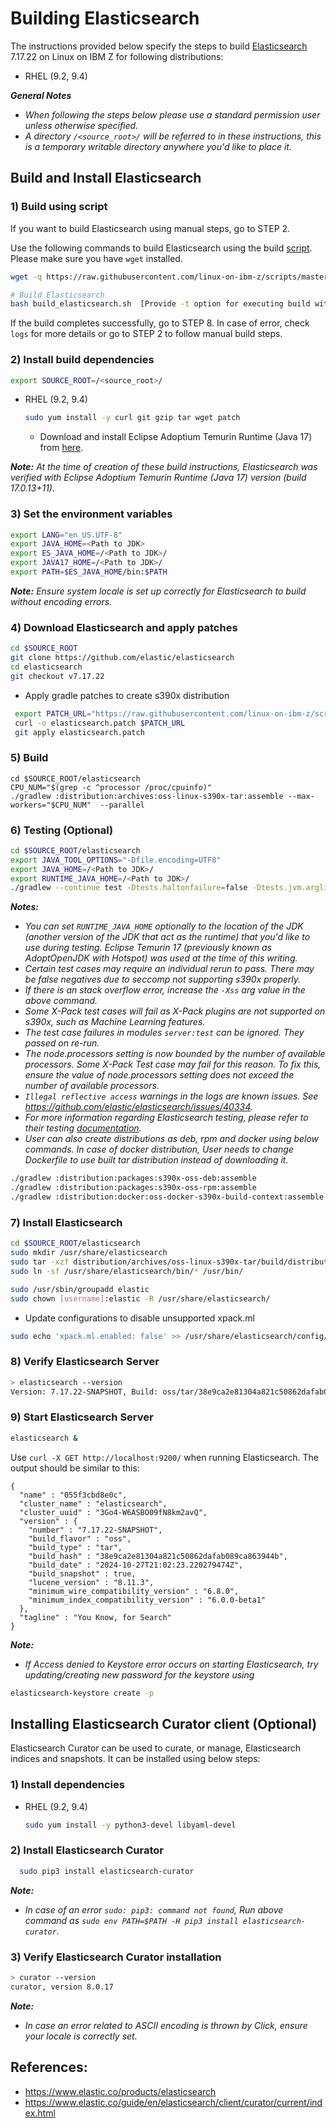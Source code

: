 # Building Elasticsearch

The instructions provided below specify the steps to build [Elasticsearch](https://www.elastic.co/products/elasticsearch) 7.17.22 on Linux on IBM Z for following distributions:

* RHEL (9.2, 9.4)

_**General Notes**_

* _When following the steps below please use a standard permission user unless otherwise specified._
* _A directory `/<source_root>/` will be referred to in these instructions, this is a temporary writable directory anywhere you'd like to place it._

## Build and Install Elasticsearch

### 1) Build using script

If you want to build Elasticsearch using manual steps, go to STEP 2.

Use the following commands to build Elasticsearch using the build [script](https://github.com/linux-on-ibm-z/scripts/tree/master/Elasticsearch). Please make sure you have `wget` installed.

```bash
wget -q https://raw.githubusercontent.com/linux-on-ibm-z/scripts/master/Elasticsearch/7.17.22/build_elasticsearch.sh

# Build Elasticsearch
bash build_elasticsearch.sh  [Provide -t option for executing build with tests, Provide -j for java to use [Temurin17, OpenJDK17]]
```

If the build completes successfully, go to STEP 8. In case of error, check `logs` for more details or go to STEP 2 to follow manual build steps.

### 2) Install build dependencies

```bash
export SOURCE_ROOT=/<source_root>/
```

* RHEL (9.2, 9.4)

  ```bash
  sudo yum install -y curl git gzip tar wget patch
  ```

  * Download and install Eclipse Adoptium Temurin Runtime (Java 17) from [here](https://adoptium.net/temurin/releases/?version=17).

_**Note:** At the time of creation of these build instructions, Elasticsearch was verified with Eclipse Adoptium Temurin Runtime (Java 17) version (build 17.0.13+11)._

### 3) Set the environment variables

```bash
export LANG="en_US.UTF-8"
export JAVA_HOME=<Path to JDK>
export ES_JAVA_HOME=/<Path to JDK>/
export JAVA17_HOME=/<Path to JDK>/
export PATH=$ES_JAVA_HOME/bin:$PATH
```

_**Note:** Ensure system locale is set up correctly for Elasticsearch to build without encoding errors._

### 4) Download Elasticsearch and apply patches

```bash
cd $SOURCE_ROOT
git clone https://github.com/elastic/elasticsearch
cd elasticsearch
git checkout v7.17.22
```

* Apply gradle patches to create s390x distribution

```bash
 export PATCH_URL="https://raw.githubusercontent.com/linux-on-ibm-z/scripts/master/Elasticsearch/7.17.22/patch/elasticsearch.patch"
 curl -o elasticsearch.patch $PATCH_URL
 git apply elasticsearch.patch
```

### 5) Build

```
cd $SOURCE_ROOT/elasticsearch
CPU_NUM="$(grep -c ^processor /proc/cpuinfo)"
./gradlew :distribution:archives:oss-linux-s390x-tar:assemble --max-workers="$CPU_NUM"  --parallel
```

### 6) Testing (Optional)

```bash
cd $SOURCE_ROOT/elasticsearch
export JAVA_TOOL_OPTIONS="-Dfile.encoding=UTF8"
export JAVA_HOME=/<Path to JDK>/
export RUNTIME_JAVA_HOME=/<Path to JDK>/
./gradlew --continue test -Dtests.haltonfailure=false -Dtests.jvm.argline="-Xss2m"
```

_**Notes:**_

* _You can set `RUNTIME_JAVA_HOME` optionally to the location of the JDK (another version of the JDK that act as the runtime) that you'd like to use during testing. Eclipse Temurin 17 (previously known as AdoptOpenJDK with Hotspot) was used at the time of this writing._
* _Certain test cases may require an individual rerun to pass. There may be false negatives due to seccomp not supporting s390x properly._
* _If there is an stack overflow error, increase the `-Xss` arg value in the above command._
* _Some X-Pack test cases will fail as X-Pack plugins are not supported on s390x, such as Machine Learning features._
* _The test case failures in modules `server:test` can be ignored. They passed on re-run._
* _The node.processors setting is now bounded by the number of available processors. Some X-Pack Test case may fail for this reason. To fix this, ensure the value of node.processors setting does not exceed the number of available processors._
* _`Illegal reflective access` warnings in the logs are known issues. See https://github.com/elastic/elasticsearch/issues/40334._
* _For more information regarding Elasticsearch testing, please refer to their testing [documentation](https://github.com/elastic/elasticsearch/blob/v7.17.22/TESTING.asciidoc)._
* _User can also create distributions as deb, rpm and docker using below commands. In case of docker distribution, User needs to change Dockerfile to use built tar distribution instead of downloading it._

```bash
./gradlew :distribution:packages:s390x-oss-deb:assemble
./gradlew :distribution:packages:s390x-oss-rpm:assemble
./gradlew :distribution:docker:oss-docker-s390x-build-context:assemble
```

### 7) Install Elasticsearch

```bash
cd $SOURCE_ROOT/elasticsearch
sudo mkdir /usr/share/elasticsearch
sudo tar -xzf distribution/archives/oss-linux-s390x-tar/build/distributions/elasticsearch-oss-7.17.22-SNAPSHOT-linux-s390x.tar.gz -C /usr/share/elasticsearch --strip-components 1
sudo ln -sf /usr/share/elasticsearch/bin/* /usr/bin/

sudo /usr/sbin/groupadd elastic
sudo chown [username]:elastic -R /usr/share/elasticsearch/
```

* Update configurations to disable unsupported xpack.ml
```bash
sudo echo 'xpack.ml.enabled: false' >> /usr/share/elasticsearch/config/elasticsearch.yml
```

### 8) Verify Elasticsearch Server

```bash
> elasticsearch --version
Version: 7.17.22-SNAPSHOT, Build: oss/tar/38e9ca2e81304a821c50862dafab089ca863944b/2024-10-27T21:02:23.220279474Z, JVM: 17.0.13
```

### 9) Start Elasticsearch Server

```bash
elasticsearch &
```

Use `curl -X GET http://localhost:9200/` when running Elasticsearch. The output should be similar to this:
```
{
  "name" : "055f3cbd8e0c",
  "cluster_name" : "elasticsearch",
  "cluster_uuid" : "3Go4-W6ASBO09fN8km2avQ",
  "version" : {
    "number" : "7.17.22-SNAPSHOT",
    "build_flavor" : "oss",
    "build_type" : "tar",
    "build_hash" : "38e9ca2e81304a821c50862dafab089ca863944b",
    "build_date" : "2024-10-27T21:02:23.220279474Z",
    "build_snapshot" : true,
    "lucene_version" : "8.11.3",
    "minimum_wire_compatibility_version" : "6.8.0",
    "minimum_index_compatibility_version" : "6.0.0-beta1"
  },
  "tagline" : "You Know, for Search"
}

```

_**Note:**_

* _If Access denied to Keystore error occurs on starting Elasticsearch, try updating/creating new password for the keystore using_
```bash
elasticsearch-keystore create -p
```

## Installing Elasticsearch Curator client (Optional)

Elasticsearch Curator can be used to curate, or manage, Elasticsearch indices and snapshots. It can be installed using below steps:

### 1) Install dependencies

* RHEL (9.2, 9.4)

  ```bash
  sudo yum install -y python3-devel libyaml-devel
  ```
### 2) Install Elasticsearch Curator

```bash
  sudo pip3 install elasticsearch-curator
```
_**Note:**_

* _In case of an error `sudo: pip3: command not found`, Run above command as `sudo env PATH=$PATH -H pip3 install elasticsearch-curator`._

### 3) Verify Elasticsearch Curator installation

```bash
> curator --version
curator, version 8.0.17
```
_**Note:**_

* _In case an error related to ASCII encoding is thrown by Click, ensure your locale is correctly set._

## References:
- <https://www.elastic.co/products/elasticsearch>
- <https://www.elastic.co/guide/en/elasticsearch/client/curator/current/index.html>
